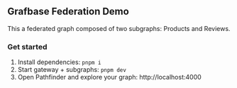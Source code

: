 ## Grafbase Federation Demo

This a federated graph composed of two subgraphs: Products and Reviews.

### Get started

1. Install dependencies: `pnpm i`
2. Start gateway + subgraphs: `pnpm dev`
3. Open Pathfinder and explore your graph: http://localhost:4000
